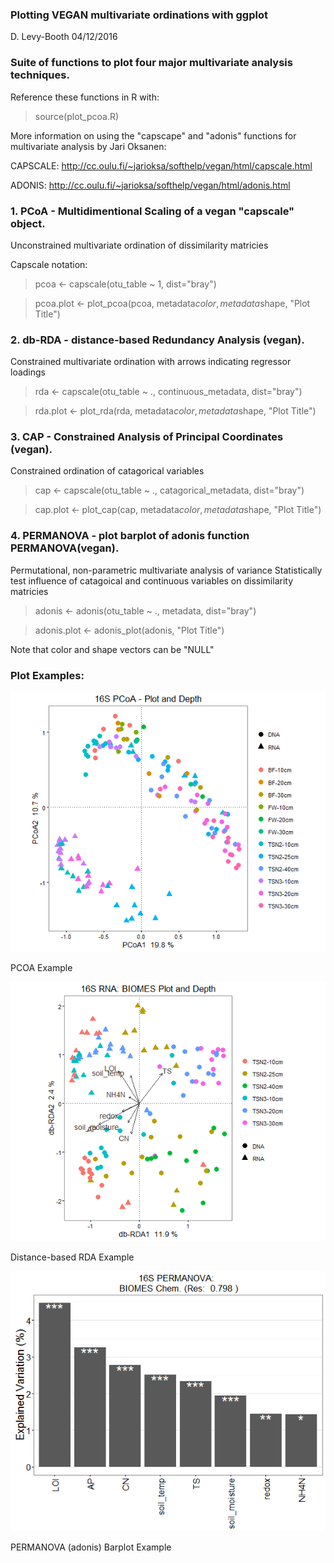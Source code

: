 ### Plotting VEGAN multivariate ordinations with ggplot
D. Levy-Booth 04/12/2016


### Suite of functions to plot four major multivariate analysis techniques. 

Reference these functions in R with:

> source(plot_pcoa.R)

More information on using the "capscape" and "adonis" functions for 
multivariate analysis by Jari Oksanen: 

CAPSCALE: http://cc.oulu.fi/~jarioksa/softhelp/vegan/html/capscale.html

ADONIS: http://cc.oulu.fi/~jarioksa/softhelp/vegan/html/adonis.html

### 1. PCoA - Multidimentional Scaling of a vegan "capscale" object.

Unconstrained multivariate ordination of dissimilarity matricies

Capscale notation:

> pcoa <- capscale(otu_table ~ 1, dist="bray")

> pcoa.plot <- plot_pcoa(pcoa, metadata$color, metadata$shape, "Plot Title")


### 2. db-RDA - distance-based Redundancy Analysis (vegan).

Constrained multivariate ordination with arrows indicating regressor loadings

> rda <- capscale(otu_table ~ ., continuous_metadata, dist="bray")

> rda.plot <- plot_rda(rda, metadata$color, metadata$shape, "Plot Title")

### 3. CAP - Constrained Analysis of Principal Coordinates (vegan). 

Constrained ordination of catagorical variables

> cap <- capscale(otu_table ~ ., catagorical_metadata, dist="bray")

> cap.plot <- plot_cap(cap, metadata$color, metadata$shape, "Plot Title")

### 4. PERMANOVA - plot barplot of adonis function PERMANOVA(vegan).

Permutational, non-parametric multivariate analysis of variance
Statistically test influence of catagoical and continuous variables on dissimilarity matricies

> adonis <- adonis(otu_table ~ ., metadata, dist="bray")

> adonis.plot <- adonis_plot(adonis, "Plot Title")

Note that color and shape vectors can be "NULL" 

### Plot Examples: 
![PCOA Example](img/pcoa1.png)

PCOA Example

![RDA Example](img/pcoa_rda1.png)

Distance-based RDA Example

![ADONIS Example](img/pcoa_adonis1.png)

PERMANOVA (adonis) Barplot Example

